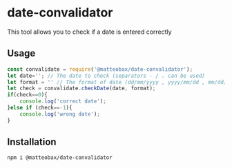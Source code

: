 
# date-convalidator

This tool allows you to check if a date is entered correctly



## Usage

```javascript
const convalidate = require('@matteobax/date-convalidator');
let date=''; // The date to check (separators - / . can be used)
let format = '' // The format of date (dd/mm/yyyy , yyyy/mm/dd , mm/dd/yyyy)
let check = convalidate.checkDate(date, format);
if(check==0){
    console.log('correct date');
}else if (check==-1){
    console.log('wrong date');
}
```

## Installation

```
npm i @matteobax/date-convalidator
```
